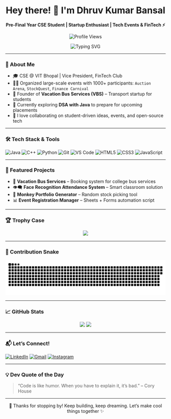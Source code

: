 <h1 align="center">Hey there! 👋 I'm Dhruv Kumar Bansal</h1>
<p align="center">
  <b>Pre-Final Year CSE Student | Startup Enthusiast | Tech Events & FinTech ⚡</b><br>
  <p align="center">
  <img src="https://komarev.com/ghpvc/?username=dhruvkbansal&color=blue" alt="Profile Views"/>
</p>
</p>

<p align="center">
  <img src="https://readme-typing-svg.herokuapp.com?font=Fira+Code&size=22&pause=1000&center=true&vCenter=true&width=435&lines=Building+Startup!;Loves+Finance+%2B+Tech+Blend+💸;Learning+DSA+in+Java+🧠;Writing+Clean+Code+%F0%9F%92%BB" alt="Typing SVG" />
</p>

---

### 🚀 About Me
- 🎓 CSE @ VIT Bhopal | Vice President, FinTech Club  
- 🧑‍💼 Organized large-scale events with 1000+ participants: `Auction Arena`, `StockQuest`, `Finance Carnival`  
- 🚌 Founder of **Vacation Bus Services (VBS)** – Transport startup for students  
- 🧠 Currently exploring **DSA with Java** to prepare for upcoming placements  
- 🤝 I love collaborating on student-driven ideas, events, and open-source tech

---

### 🛠️ Tech Stack & Tools

![Java](https://img.shields.io/badge/-Java-blue?style=flat-square&logo=java)
![C++](https://img.shields.io/badge/-C++-00599C?style=flat-square&logo=c%2B%2B)
![Python](https://img.shields.io/badge/-Python-yellow?style=flat-square&logo=python)
![Git](https://img.shields.io/badge/-Git-black?style=flat-square&logo=git)
![VS Code](https://img.shields.io/badge/-VS%20Code-007ACC?style=flat-square&logo=visual-studio-code)
![HTML5](https://img.shields.io/badge/-HTML5-E34F26?style=flat-square&logo=html5&logoColor=white)
![CSS3](https://img.shields.io/badge/-CSS3-1572B6?style=flat-square&logo=css3)
![JavaScript](https://img.shields.io/badge/-JavaScript-F7DF1E?style=flat-square&logo=javascript)

---

### 💼 Featured Projects

- 🎯 **Vacation Bus Services** – Booking system for college bus services  
- 👁️‍🗨️ **Face Recognition Attendance System** – Smart classroom solution  
- 🐒 **Monkey Portfolio Generator** – Random stock picking tool  
- 📊 **Event Registration Manager** – Sheets + Forms automation script

---

### 🏆 Trophy Case

<p align="center">
  <img src="https://github-profile-trophy.vercel.app/?username=dhruvkbansal&theme=algolia&no-bg=true&no-frame=true" />
</p>

---

### 🔄 Contribution Snake

<p align="center">
  <img src="https://github.com/dhruvkbansal/dhruvkbansal/blob/output/github-contribution-grid-snake.svg" />
</p>

---

### 📈 GitHub Stats

<p align="center">
  <img src="https://github-readme-stats.vercel.app/api?username=dhruvkbansal&show_icons=true&theme=tokyonight" height="180" />
  <img src="https://github-readme-stats.vercel.app/api/top-langs/?username=dhruvkbansal&layout=compact&theme=tokyonight" height="180" />
</p>

---

### 📬 Let’s Connect!

[![LinkedIn](https://img.shields.io/badge/-LinkedIn-blue?style=flat-square&logo=linkedin)](https://www.linkedin.com/in/dhruv-kumar-bansal)
[![Gmail](https://img.shields.io/badge/-Gmail-red?style=flat-square&logo=gmail)](mailto:dhruvkb1@gmail.com)
[![Instagram](https://img.shields.io/badge/-Instagram-E4405F?style=flat-square&logo=instagram&logoColor=white)](https://instagram.com/dhruvkumarbansal)

---

### 💡 Dev Quote of the Day

> “Code is like humor. When you have to explain it, it’s bad.” – Cory House

---

<p align="center">
  🚀 Thanks for stopping by! Keep building, keep dreaming. Let’s make cool things together ✨
</p>


